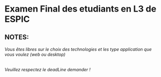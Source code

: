 # Examen Final des etudiants en L3 de ESPIC
## NOTES:
###### Vous êtes libres sur le choix des technologies et les type application que vous voulez (web ou desktop)
###### Veuillez respectez le deadLine demander !
